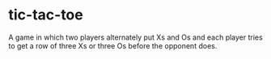 # tic-tac-toe
A game in which two players alternately put Xs and Os and each player tries to get a row of three Xs or three Os before the opponent does.
